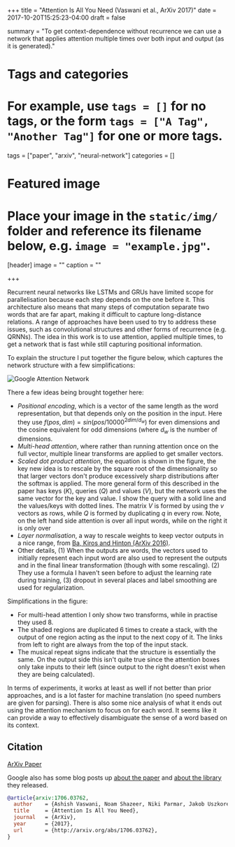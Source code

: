 +++
title = "Attention Is All You Need (Vaswani et al., ArXiv 2017)"
date = 2017-10-20T15:25:23-04:00
draft = false

summary = "To get context-dependence without recurrence we can use a network that applies attention multiple times over both input and output (as it is generated)."

# Tags and categories
# For example, use `tags = []` for no tags, or the form `tags = ["A Tag", "Another Tag"]` for one or more tags.
tags = ["paper", "arxiv", "neural-network"]
categories = []

# Featured image
# Place your image in the `static/img/` folder and reference its filename below, e.g. `image = "example.jpg"`.
[header]
image = ""
caption = ""

+++

Recurrent neural networks like LSTMs and GRUs have limited scope for parallelisation because each step depends on the one before it.
This architecture also means that many steps of computation separate two words that are far apart, making it difficult to capture long-distance relations.
A range of approaches have been used to try to address these issues, such as convolutional structures and other forms of recurrence (e.g. QRNNs).
The idea in this work is to use attention, applied multiple times, to get a network that is fast while still capturing positional information.

To explain the structure I put together the figure below, which captures the network structure with a few simplifications:

![Google Attention Network](/img/post/google-attention.png)

There a few ideas being brought together here:

- *Positional encoding*, which is a vector of the same length as the word representation, but that depends only on the position in the input. Here they use $f(pos, dim) = sin(pos / 10000^{2 dim / d_w})$ for even dimensions and the cosine equivalent for odd dimensions (where $d_w$ is the number of dimensions.
- *Multi-head attention*, where rather than running attention once on the full vector, multiple linear transforms are applied to get smaller vectors.
- *Scaled dot product attention*, the equation is shown in the figure, the key new idea is to rescale by the square root of the dimensionality so that larger vectors don't produce excessively sharp distributions after the softmax is applied. The more general form of this described in the paper has keys ($K$), queries ($Q$) and values ($V$), but the network uses the same vector for the key and value. I show the query with a solid line and the values/keys with dotted lines. The matrix $V$ is formed by using the $v$ vectors as rows, while $Q$ is formed by duplicating $q$ in every row. Note, on the left hand side attention is over all input words, while on the right it is only over 
- *Layer normalisation*, a way to rescale weights to keep vector outputs in a nice range, from [Ba, Kiros and Hinton (ArXiv 2016)](https://arxiv.org/abs/1607.06450).
- Other details, (1) When the outputs are words, the vectors used to initially represent each input word are also used to represent the outputs and in the final linear transformation (though with some rescaling). (2) They use a formula I haven't seen before to adjust the learning rate during training, (3) dropout in several places and label smoothing are used for regularization.

Simplifications in the figure:

- For multi-head attention I only show two transforms, while in practise they used 8.
- The shaded regions are duplicated 6 times to create a stack, with the output of one region acting as the input to the next copy of it. The links from left to right are always from the top of the input stack.
- The musical repeat signs indicate that the structure is essentially the same. On the output side this isn't quite true since the attention boxes only take inputs to their left (since output to the right doesn't exist when they are being calculated).

In terms of experiments, it works at least as well if not better than prior approaches, and is a lot faster for machine translation (no speed numbers are given for parsing).
There is also some nice analysis of what it ends out using the attention mechanism to focus on for each word.
It seems like it can provide a way to effectively disambiguate the sense of a word based on its context.

## Citation

[ArXiv Paper](https://arxiv.org/pdf/1706.03762.pdf)

Google also has some blog posts up
[about the paper](https://research.googleblog.com/2017/08/transformer-novel-neural-network.html)
and
[about the library](https://research.googleblog.com/2017/06/accelerating-deep-learning-research.html)
they released.

```bibtex
@article{arxiv:1706.03762,
  author    = {Ashish Vaswani, Noam Shazeer, Niki Parmar, Jakob Uszkoreit, Llion Jones, Aidan N. Gomez, Lukasz Kaiser, and Illia Polosukhin},
  title     = {Attention Is All You Need},
  journal   = {ArXiv},
  year      = {2017},
  url       = {http://arxiv.org/abs/1706.03762},
}
```

